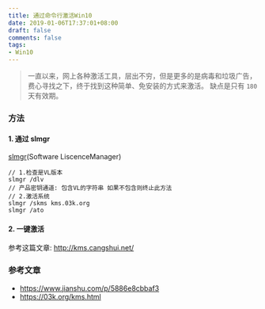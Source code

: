 ```yaml
---
title: 通过命令行激活Win10
date: 2019-01-06T17:37:01+08:00
draft: false
comments: false
tags: 
- Win10
---
```


> 一直以来，网上各种激活工具，层出不穷，但是更多的是病毒和垃圾广告，
费心寻找之下，终于找到这种简单、免安装的方式来激活。 缺点是只有 `180` 天有效期。

### 方法
#### 1. 通过 slmgr
[slmgr](https://blog.csdn.net/yongyong169/article/details/79086382)(Software LiscenceManager)

```
// 1.检查是VL版本
slmgr /dlv
// 产品密钥通道: 包含VL的字符串 如果不包含则终止此方法
// 2.激活系统
slmgr /skms kms.03k.org
slmgr /ato
```
#### 2. 一键激活
参考这篇文章: http://kms.cangshui.net/

### 参考文章
- https://www.jianshu.com/p/5886e8cbbaf3
- https://03k.org/kms.html
